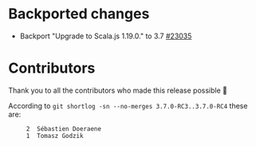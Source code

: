 # Backported changes

- Backport "Upgrade to Scala.js 1.19.0." to 3.7 [#23035](https://github.com/scala/scala3/pull/23035)


# Contributors

Thank you to all the contributors who made this release possible 🎉

According to `git shortlog -sn --no-merges 3.7.0-RC3..3.7.0-RC4` these are:

```
     2  Sébastien Doeraene
     1  Tomasz Godzik
```
